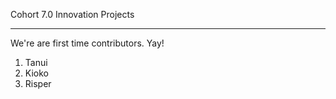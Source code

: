 Cohort 7.0 Innovation Projects

-----
We're are first time contributors. Yay!

1. Tanui
2. Kioko
3. Risper


